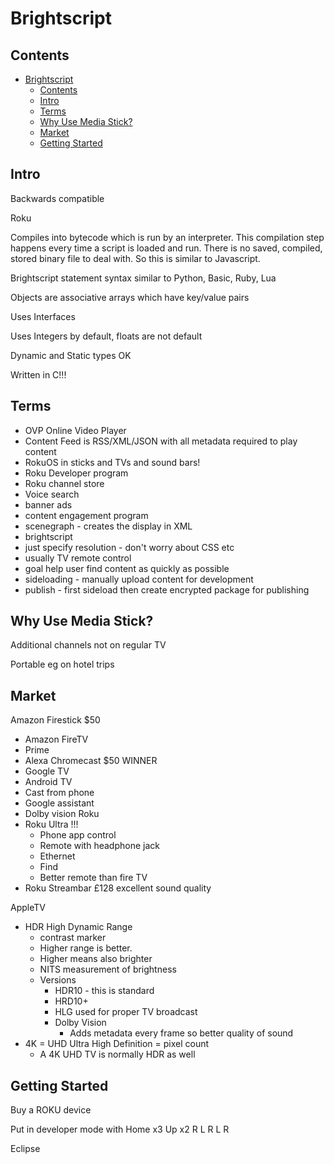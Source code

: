 # Brightscript

## Contents

- [Brightscript](#brightscript)
  - [Contents](#contents)
  - [Intro](#intro)
  - [Terms](#terms)
  - [Why Use Media Stick?](#why-use-media-stick)
  - [Market](#market)
  - [Getting Started](#getting-started)

## Intro

Backwards compatible

Roku

Compiles into bytecode which is run by an interpreter.  This compilation step happens every time a script is loaded and run.  There is no saved, compiled, stored binary file to deal with.  So this is similar to Javascript.

Brightscript statement syntax similar to Python, Basic, Ruby, Lua

Objects are associative arrays which have key/value pairs

Uses Interfaces

Uses Integers by default, floats are not default

Dynamic and Static types OK

Written in C!!!

## Terms

- OVP Online Video Player
- Content Feed is RSS/XML/JSON with all metadata required to play content
- RokuOS in sticks and TVs and sound bars!
- Roku Developer program
- Roku channel store
- Voice search
- banner ads
- content engagement program
- scenegraph - creates the display in XML 
- brightscript
- just specify resolution - don't worry about CSS etc
- usually TV remote control
- goal help user find content as quickly as possible
- sideloading - manually upload content for development
- publish - first sideload then create encrypted package for publishing

## Why Use Media Stick?

Additional channels not on regular TV

Portable eg on hotel trips

## Market

Amazon Firestick $50 
- Amazon FireTV
- Prime
- Alexa
Chromecast $50 WINNER
- Google TV
- Android TV
- Cast from phone
- Google assistant
- Dolby vision
Roku
- Roku Ultra !!!
  - Phone app control
  - Remote with headphone jack
  - Ethernet
  - Find
  - Better remote than fire TV
- Roku Streambar £128 excellent sound quality

AppleTV


- HDR High Dynamic Range 
  - contrast marker
  - Higher range is better.
  - Higher means also brighter
  - NITS measurement of brightness
  - Versions
    - HDR10 - this is standard
    - HRD10+ 
    - HLG used for proper TV broadcast
    - Dolby Vision
      - Adds metadata every frame so better quality of sound
- 4K = UHD Ultra High Definition = pixel count
  - A 4K UHD TV is normally HDR as well

## Getting Started

Buy a ROKU device

Put in developer mode with Home x3 Up x2 R L R L R

Eclipse

